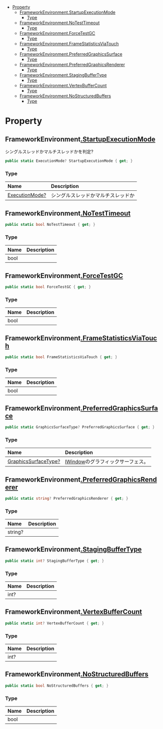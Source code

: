- [Property](#property)
  - [FrameworkEnvironment.StartupExecutionMode](#frameworkenvironmentstartupexecutionmode)
    - [Type](#type)
  - [FrameworkEnvironment.NoTestTimeout](#frameworkenvironmentnotesttimeout)
    - [Type](#type-1)
  - [FrameworkEnvironment.ForceTestGC](#frameworkenvironmentforcetestgc)
    - [Type](#type-2)
  - [FrameworkEnvironment.FrameStatisticsViaTouch](#frameworkenvironmentframestatisticsviatouch)
    - [Type](#type-3)
  - [FrameworkEnvironment.PreferredGraphicsSurface](#frameworkenvironmentpreferredgraphicssurface)
    - [Type](#type-4)
  - [FrameworkEnvironment.PreferredGraphicsRenderer](#frameworkenvironmentpreferredgraphicsrenderer)
    - [Type](#type-5)
  - [FrameworkEnvironment.StagingBufferType](#frameworkenvironmentstagingbuffertype)
    - [Type](#type-6)
  - [FrameworkEnvironment.VertexBufferCount](#frameworkenvironmentvertexbuffercount)
    - [Type](#type-7)
  - [FrameworkEnvironment.NoStructuredBuffers](#frameworkenvironmentnostructuredbuffers)
    - [Type](#type-8)

# Property
## FrameworkEnvironment[.StartupExecutionMode](https://github.com/ppy/osu-framework/blob/master/osu.Framework/FrameworkEnvironment.cs#L11)
シングルスレッドかマルチスレッドかを判定?
```csharp
public static ExecutionMode? StartupExecutionMode { get; }
```
### Type
|Name|Description|
|:-|:-|
|[ExecutionMode?](/osu-framework-doc/doc/Platform/README.md#executionmode)|シングルスレッドかマルチスレッドか|

## FrameworkEnvironment[.NoTestTimeout](https://github.com/ppy/osu-framework/blob/master/osu.Framework/FrameworkEnvironment.cs#L12)
```csharp
public static bool NoTestTimeout { get; }
```
### Type
|Name|Description|
|:-|:-|
|bool||

## FrameworkEnvironment[.ForceTestGC](https://github.com/ppy/osu-framework/blob/master/osu.Framework/FrameworkEnvironment.cs#L13)
```csharp
public static bool ForceTestGC { get; }
```
### Type
|Name|Description|
|:-|:-|
|bool||

## FrameworkEnvironment[.FrameStatisticsViaTouch](https://github.com/ppy/osu-framework/blob/master/osu.Framework/FrameworkEnvironment.cs#L14)
```csharp
public static bool FrameStatisticsViaTouch { get; }
```
### Type
|Name|Description|
|:-|:-|
|bool||

## FrameworkEnvironment[.PreferredGraphicsSurface](https://github.com/ppy/osu-framework/blob/master/osu.Framework/FrameworkEnvironment.cs#L15)
```csharp
public static GraphicsSurfaceType? PreferredGraphicsSurface { get; }
```
### Type
|Name|Description|
|:-|:-|
|[GraphicsSurfaceType?](/osu-framework-doc/doc/Platform/README.md#graphicssurfacetype)|[IWindow](/osu-framework-doc/doc/Platform/README.md#iwindow)のグラフィックサーフェス。|

## FrameworkEnvironment[.PreferredGraphicsRenderer](https://github.com/ppy/osu-framework/blob/master/osu.Framework/FrameworkEnvironment.cs#L16)
```csharp
public static string? PreferredGraphicsRenderer { get; }
```
### Type
|Name|Description|
|:-|:-|
|string?||

## FrameworkEnvironment[.StagingBufferType](https://github.com/ppy/osu-framework/blob/master/osu.Framework/FrameworkEnvironment.cs#L17)
```csharp
public static int? StagingBufferType { get; }
```
### Type
|Name|Description|
|:-|:-|
|int?||

## FrameworkEnvironment[.VertexBufferCount](https://github.com/ppy/osu-framework/blob/master/osu.Framework/FrameworkEnvironment.cs#L18)
```csharp
public static int? VertexBufferCount { get; }
```
### Type
|Name|Description|
|:-|:-|
|int?||

## FrameworkEnvironment[.NoStructuredBuffers](https://github.com/ppy/osu-framework/blob/master/osu.Framework/FrameworkEnvironment.cs#L19)
```csharp
public static bool NoStructuredBuffers { get; }
```
### Type
|Name|Description|
|:-|:-|
|bool||